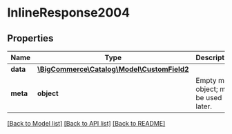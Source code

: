 # InlineResponse2004

## Properties
Name | Type | Description | Notes
------------ | ------------- | ------------- | -------------
**data** | [**\BigCommerce\Catalog\Model\CustomField2**](CustomField2.md) |  | [optional] 
**meta** | **object** | Empty meta object; may be used later. | [optional] 

[[Back to Model list]](../../README.md#documentation-for-models) [[Back to API list]](../../README.md#documentation-for-api-endpoints) [[Back to README]](../../README.md)


